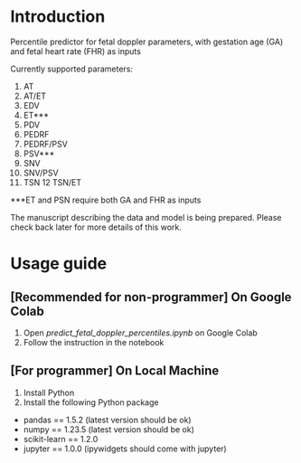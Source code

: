 # Introduction
Percentile predictor for fetal doppler parameters, with gestation age (GA) and fetal heart rate (FHR) as inputs

Currently supported parameters:
1. AT
2. AT/ET
3. EDV
4. ET***
5. PDV
6. PEDRF
7. PEDRF/PSV
8. PSV***
9. SNV
10. SNV/PSV
11. TSN
12 TSN/ET

***ET and PSN require both GA and FHR as inputs

The manuscript describing the data and model is being prepared. Please check back later for more details of this work.

# Usage guide
## [Recommended for non-programmer] On Google Colab
1. Open *predict_fetal_doppler_percentiles.ipynb* on Google Colab
2. Follow the instruction in the notebook

## [For programmer] On Local Machine
1. Install Python
2. Install the following Python package
  * pandas == 1.5.2 (latest version should be ok)
  * numpy == 1.23.5 (latest version should be ok)
  * scikit-learn == 1.2.0
  * jupyter == 1.0.0 (ipywidgets should come with jupyter)
